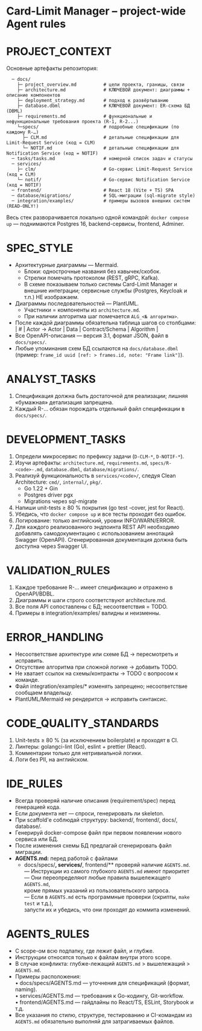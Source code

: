 # Card-Limit Manager – project-wide Agent rules

# PROJECT_CONTEXT

Основные артефакты репозитория:

```
  ─ docs/
    ├─ project_overview.md          # цели проекта, границы, связи
    ├─ architecture.md              # КЛЮЧЕВОЙ документ: диаграммы + описание компонентов
    ├─ deployment_strategy.md       # подход к развёртыванию
    ├─ database.dbml                # КЛЮЧЕВОЙ документ: ER-схема БД (DBML)
    ├─ requirements.md              # функциональные и нефункциональные требования проекта (R-1, R-2...)
    └─specs/                        # подробные спецификации (по каждому R-…)
      ├─ CLM.md                     # детальные спецификации для Limit-Request Service (код = CLM)
      └─ NOTIF.md                   # детальные спецификации для Notification Service (код = NOTIF)
  ─ tasks/tasks.md                  # номерной список задач и статусы
  ─ services/
    ├─ clm/                         # Go-сервис Limit-Request Service (код = CLM)
    └─ notif/                       # Go-сервис Notification Service (код = NOTIF)
  ─ frontend/                       # React 18 (Vite + TS) SPA
  ─ database/migrations/            # SQL-миграции (sql-migrate style)
  ─ integration/examples/           # примеры вызовов внешних систем (READ-ONLY!)
```

Весь стек разворачивается локально одной командой:
`docker compose up` — поднимаются Postgres 16, backend-сервисы, frontend, Adminer.

# SPEC_STYLE

- Архитектурные диаграммы — Mermaid.
  - Блоки: однострочные названия без кавычек/скобок.
  - Стрелки помечать протоколом (REST, gRPC, Kafka).
  - В схеме показываем только системы Card-Limit Manager и внешние интеграции;
    сервисные службы (Postgres, Keycloak и т.п.) НЕ изображаем.
- Диаграммы последовательностей — PlantUML.
  - Участники = компоненты из `architecture.md`.
  - При наличии алгоритма шаг помечается `ALG_<№ алгоритма>`.
- После каждой диаграммы обязательна таблица шагов со столбцами:
  | # | Actor → Actor | Data | Contract/Schema | Algorithm |
- Все OpenAPI-описания — версия 3.1, формат JSON, файл в `docs/specs/`.
- Любые упоминания схем БД ссылаются на `docs/database.dbml`
  (пример: `frame_id uuid [ref: > frames.id, note: "Frame link"]`).

# ANALYST_TASKS

1. Спецификация должна быть достаточной для реализации;
   лишняя «бумажная» детализация запрещена.
2. Каждый R-… обязан порождать отдельный файл спецификации в `docs/specs/`.

# DEVELOPMENT_TASKS

1. Определи микросервис по префиксу задачи (`D-CLM-*`, `D-NOTIF-*`).
2. Изучи артефакты: `architecture.md`, `requirements.md`, `specs/R-<code>-.md`, `database.dbml`, `database/migrations/`.
3. Реализуй функциональность в `services/<code>/`, следуя Clean Architecture:
   `cmd/`, `internal/`, `pkg/`.
   - Go 1.22 + Gin
   - Postgres driver pgx
   - Migrations через sql-migrate
4. Напиши unit-tests ≥ 80 % покрытия (go test -cover, jest for React).
5. Убедись, что `docker compose up` и все тесты проходят без ошибок.
6. Логирование: только английский, уровни INFO/WARN/ERROR.
7. Для каждого реализованного эндпоинта REST API необходимо добавлять самодокументацию с использованием аннотаций Swagger (OpenAPI). Сгенерированная документация должна быть доступна через Swagger UI.

# VALIDATION_RULES

1. Каждое требование R-… имеет спецификацию и отражено в OpenAPI/BDBL.
2. Диаграммы и шаги строго соответствуют architecture.md.
3. Все поля API сопоставлены с БД; несоответствия = TODO.
4. Примеры в integration/examples/ валидны и неизменны.

# ERROR_HANDLING

- Несоответствие архитектуре или схеме БД → пересмотреть и исправить.
- Отсутствие алгоритма при сложной логике → добавить TODO.
- Не хватает ссылок на схемы/контракты → TODO с вопросом к команде.
- Файл integration/examples/\* изменять запрещено; несоответствие сообщаем владельцу.
- PlantUML/Mermaid не рендерится → исправить синтаксис.

# CODE_QUALITY_STANDARDS

1. Unit-tests ≥ 80 % (за исключением boilerplate) и проходят в CI.
2. Линтеры: golangci-lint (Go), eslint + prettier (React).
3. Комментарии только для нетривиальной логики.
4. Логи без PII, на английском.

# IDE_RULES

- Всегда проверяй наличие описания (requirement/spec) перед генерацией кода.
- Если документа нет — спроси, генерировать ли skeleton.
- При scaffold'е соблюдай структуру: backend/, frontend/, docs/, database/.
- Генерируй docker-compose файл при первом появлении нового сервиса или БД.
- После изменения схемы БД предлагай сгенерировать файл миграции.
- **AGENTS.md:** перед работой с файлами
  - docs/specs/**, services/**, frontend/\*\*
    проверяй наличие `AGENTS.md`.  
    — Инструкции из самого глубокого `AGENTS.md` имеют приоритет  
    — Они переопределяют любые правила вышележащего `AGENTS.md`,  
     кроме прямых указаний из пользовательского запроса.  
    — Если в `AGENTS.md` есть программные проверки (скрипты, `make test` и т.д.),  
     запусти их и убедись, что они проходят до коммита изменений.

# AGENTS_RULES

- С scope-ом всю подпапку, где лежит файл, и глубже.
- Инструкции относятся только к файлам внутри этого scope.
- В случае конфликта: глубже-лежащий `AGENTS.md` > вышележащий > `AGENTS.md`.
- Примеры расположения:  
   • docs/specs/AGENTS.md — уточнения для спецификаций (формат, naming).  
   • services/AGENTS.md — требования к Go-кодингу, Git-workflow.  
   • frontend/AGENTS.md — гайдлайны по React/TS, ESLint, Storybook и т.д.
- Все указания по стилю, структуре, тестированию и CI-командам из `AGENTS.md`
  обязательно выполняй для затрагиваемых файлов.
